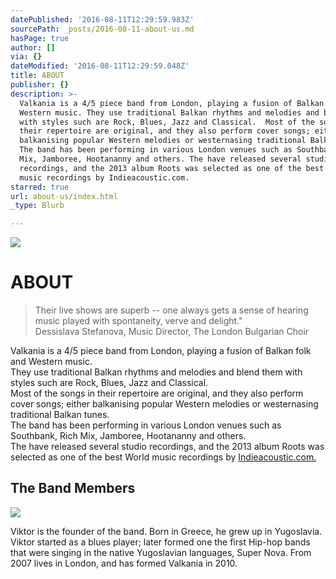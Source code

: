 ```yaml
---
datePublished: '2016-08-11T12:29:59.983Z'
sourcePath: _posts/2016-08-11-about-us.md
hasPage: true
author: []
via: {}
dateModified: '2016-08-11T12:29:59.048Z'
title: ABOUT
publisher: {}
description: >-
  Valkania is a 4/5 piece band from London, playing a fusion of Balkan folk and
  Western music. They use traditional Balkan rhythms and melodies and blend them
  with styles such are Rock, Blues, Jazz and Classical.  Most of the songs in
  their repertoire are original, and they also perform cover songs; either
  balkanising popular Western melodies or westernasing traditional Balkan tunes.
  The band has been performing in various London venues such as Southbank, Rich
  Mix, Jamboree, Hootananny and others. The have released several studio
  recordings, and the 2013 album Roots was selected as one of the best World
  music recordings by Indieacoustic.com.
starred: true
url: about-us/index.html
_type: Blurb

---
```

![](https://the-grid-user-content.s3-us-west-2.amazonaws.com/47bbcd09-8233-4514-8286-db9e58ef52dc.jpg)

# ABOUT

> Their live shows are superb -- one always gets a sense of hearing music played with spontaneity, verve and delight."  
> Dessislava Stefanova, Music Director, The London Bulgarian Choir

Valkania is a 4/5 piece band from London, playing a fusion of Balkan folk and Western music.  
They use traditional Balkan rhythms and melodies and blend them with styles such are Rock, Blues, Jazz and Classical.   
Most of the songs in their repertoire are original, and they also perform cover songs; either balkanising popular Western melodies or westernasing traditional Balkan tunes.  
The band has been performing in various London venues such as Southbank, Rich Mix, Jamboree, Hootananny and others.  
The have released several studio recordings, and the 2013 album Roots was selected as one of the best World music recordings by [Indieacoustic.com.][0]

## The Band Members
![](https://the-grid-user-content.s3-us-west-2.amazonaws.com/d6c47dec-d21a-4e33-8e9d-4e3dbe77e35e.jpg)

Viktor is the founder of the band. Born in Greece, he grew up in Yugoslavia. Viktor started as a blues player; later formed one the first Hip-hop bands that were singing in the native Yugoslavian languages, Super Nova. From 2007 lives in London, and has formed Valkania in 2010\.

[0]: http://indieacoustic.com/ "IndieAcoustic"